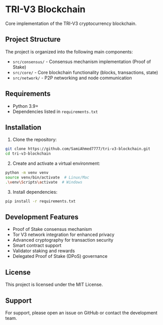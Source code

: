 # TRI-V3 Blockchain

Core implementation of the TRI-V3 cryptocurrency blockchain.

## Project Structure

The project is organized into the following main components:

- `src/consensus/` - Consensus mechanism implementation (Proof of Stake)
- `src/core/` - Core blockchain functionality (blocks, transactions, state)
- `src/network/` - P2P networking and node communication

## Requirements

- Python 3.9+
- Dependencies listed in `requirements.txt`

## Installation

1. Clone the repository:
```bash
git clone https://github.com/SamiAhmed7777/tri-v3-blockchain.git
cd tri-v3-blockchain
```

2. Create and activate a virtual environment:
```bash
python -m venv venv
source venv/bin/activate  # Linux/Mac
.\venv\Scripts\activate  # Windows
```

3. Install dependencies:
```bash
pip install -r requirements.txt
```

## Development Features

- Proof of Stake consensus mechanism
- Tor V3 network integration for enhanced privacy
- Advanced cryptography for transaction security
- Smart contract support
- Validator staking and rewards
- Delegated Proof of Stake (DPoS) governance

## License

This project is licensed under the MIT License.

## Support

For support, please open an issue on GitHub or contact the development team.
